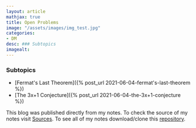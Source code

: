 ```yaml
---
layout: article
mathjax: true
title: Open Problems
image: "/assets/images/img_test.jpg"
categories:
- DM
desc: ### Subtopics 
imagealt: 
---
```


### Subtopics
- [Fermat's Last Theorem]({% post_url 2021-06-04-fermat's-last-theorem %})
- [The 3x+1 Conjecture]({% post_url 2021-06-04-the-3x+1-conjecture %})

This blog was published directly from my notes.
To check the source of my notes visit [Sources](sources.html).
To see all of my notes download/clone this [repository](https://github.com/bovem/CS).